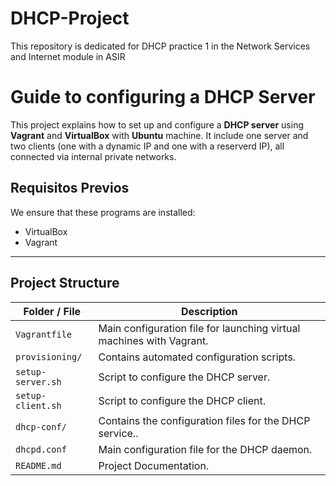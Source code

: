 # DHCP-Project
This repository is dedicated for DHCP practice 1 in the Network Services and Internet module in ASIR

# Guide to configuring a DHCP Server

This project explains how to set up and configure a **DHCP server** using **Vagrant** and **VirtualBox** with **Ubuntu** machine.
It include one server and two clients (one with a dynamic IP and one with a reserverd IP), all connected via internal private networks.

## Requisitos Previos

We ensure that these programs are installed:

- VirtualBox
- Vagrant

---

## Project Structure

| Folder / File       | Description |
|--------------------------|-------------|
| `Vagrantfile`            | Main configuration file for launching virtual machines with Vagrant. |
| `provisioning/`          | Contains automated configuration scripts. |
| `setup-server.sh`        | Script to configure the DHCP server. |
| `setup-client.sh`        | Script to configure the DHCP client. |
| `dhcp-conf/`             | Contains the configuration files for the DHCP service.. |
| `dhcpd.conf`             | Main configuration file for the DHCP daemon. |
| `README.md`              | Project Documentation. |


